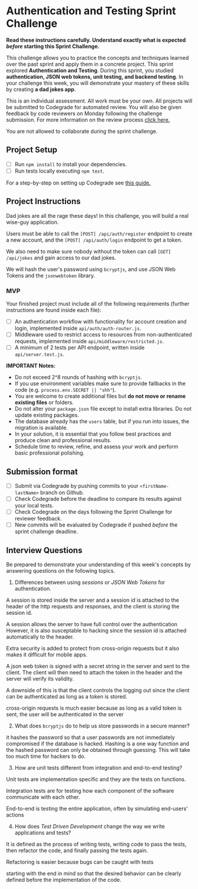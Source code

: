 # Authentication and Testing Sprint Challenge

**Read these instructions carefully. Understand exactly what is expected _before_ starting this Sprint Challenge.**

This challenge allows you to practice the concepts and techniques learned over the past sprint and apply them in a concrete project. This sprint explored **Authentication and Testing**. During this sprint, you studied **authentication, JSON web tokens, unit testing, and backend testing**. In your challenge this week, you will demonstrate your mastery of these skills by creating **a dad jokes app**.

This is an individual assessment. All work must be your own. All projects will be submitted to Codegrade for automated review. You will also be given feedback by code reviewers on Monday following the challenge submission. For more information on the review process [click here.](https://www.notion.so/lambdaschool/How-to-View-Feedback-in-CodeGrade-c5147cee220c4044a25de28bcb6bb54a)

You are not allowed to collaborate during the sprint challenge.

## Project Setup

- [ ] Run `npm install` to install your dependencies.
- [ ] Run tests locally executing `npm test`.

For a step-by-step on setting up Codegrade see [this guide.](https://www.notion.so/lambdaschool/Submitting-an-assignment-via-Code-Grade-A-Step-by-Step-Walkthrough-07bd65f5f8364e709ecb5064735ce374)

## Project Instructions

Dad jokes are all the rage these days! In this challenge, you will build a real wise-guy application.

Users must be able to call the `[POST] /api/auth/register` endpoint to create a new account, and the `[POST] /api/auth/login` endpoint to get a token.

We also need to make sure nobody without the token can call `[GET] /api/jokes` and gain access to our dad jokes.

We will hash the user's password using `bcryptjs`, and use JSON Web Tokens and the `jsonwebtoken` library.

### MVP

Your finished project must include all of the following requirements (further instructions are found inside each file):

- [ ] An authentication workflow with functionality for account creation and login, implemented inside `api/auth/auth-router.js`.
- [ ] Middleware used to restrict access to resources from non-authenticated requests, implemented inside `api/middleware/restricted.js`.
- [ ] A minimum of 2 tests per API endpoint, written inside `api/server.test.js`.

**IMPORTANT Notes:**

- Do not exceed 2^8 rounds of hashing with `bcryptjs`.
- If you use environment variables make sure to provide fallbacks in the code (e.g. `process.env.SECRET || "shh"`).
- You are welcome to create additional files but **do not move or rename existing files** or folders.
- Do not alter your `package.json` file except to install extra libraries. Do not update existing packages.
- The database already has the `users` table, but if you run into issues, the migration is available.
- In your solution, it is essential that you follow best practices and produce clean and professional results.
- Schedule time to review, refine, and assess your work and perform basic professional polishing.

## Submission format

- [ ] Submit via Codegrade by pushing commits to your `<firstName-lastName>` branch on Github.
- [ ] Check Codegrade before the deadline to compare its results against your local tests.
- [ ] Check Codegrade on the days following the Sprint Challenge for reviewer feedback.
- [ ] New commits will be evaluated by Codegrade if pushed _before_ the sprint challenge deadline.

## Interview Questions

Be prepared to demonstrate your understanding of this week's concepts by answering questions on the following topics.

1. Differences between using _sessions_ or _JSON Web Tokens_ for authentication.

A session is stored inside the server and a session id is attached to the header of the http requests and responses, and the client is storing the session id. 

A session allows the server to have full control over the authentication
However, it is also susceptable to hacking since the session id is attached automatically to the header. 

Extra security is added to protect from cross-origin requests but it also makes it difficult for mobile apps. 

A json web token is signed with a secret string in the server and sent to the client. The client will then need to attach the token in the header and the server will verify its validity. 

A downside of this is that the client controls the logging out since the client can be authenticated as long as a token is stored. 

cross-origin requests is much easier because as long as a valid token is sent, the user will be authenticated in the server

2. What does `bcryptjs` do to help us store passwords in a secure manner?

it hashes the password so that a user passwords are not immediately compromised if the database is hacked. Hashing is a one way function and the hashed password can only be obtained through guessing. This will take too much time for hackers to do.

3. How are unit tests different from integration and end-to-end testing?

Unit tests are implementation specific and they are the tests on functions.

Integration tests are for testing how each component of the software communicate with each other.

End-to-end is testing the entire application, often by simulating end-users' actions

4. How does _Test Driven Development_ change the way we write applications and tests?

It is defined as the process of writing tests, writing code to pass the tests, then refactor the code, and finally passing the tests again. 

Refactoring is easier because bugs can be caught with tests

starting with the end in mind so that the desired behavior can be clearly defined before the implementation of the code.
